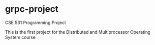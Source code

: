 # grpc-project
CSE 531 Programming Project

This is the first project for the Distributed and Multiprocessor Operating System course
